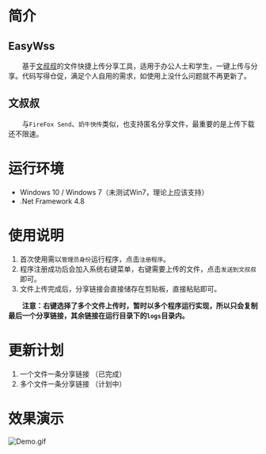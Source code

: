 # 简介  

## EasyWss

&emsp;&emsp;基于[文叔叔](https://www.wenshushu.cn)的文件快捷上传分享工具，适用于办公人士和学生，一键上传与分享。代码写得仓促，满足个人自用的需求，如使用上没什么问题就不再更新了。

## 文叔叔
&emsp;&emsp;与`FireFox Send`、`奶牛快传`类似，也支持匿名分享文件，最重要的是上传下载还不限速。   

# 运行环境

- Windows 10 / Windows 7（未测试Win7，理论上应该支持）
- .Net Framework 4.8

# 使用说明  

1. 首次使用需以`管理员身份`运行程序，点击`注册程序`。
2. 程序注册成功后会加入系统右键菜单，右键需要上传的文件，点击`发送到文叔叔`即可。
3. 文件上传完成后，分享链接会直接储存在剪贴板，直接粘贴即可。

&emsp;&emsp;**注意：右键选择了多个文件上传时，暂时以多个程序运行实现，所以只会复制最后一个分享链接，其余链接在运行目录下的`logs`目录内。**

# 更新计划
1. 一个文件一条分享链接  （已完成）
1. 多个文件一条分享链接  （计划中）

# 效果演示

![Demo.gif](https://github.com/sanshuifeibing/EasyWss/blob/master/Screenshot/Demo.gif)